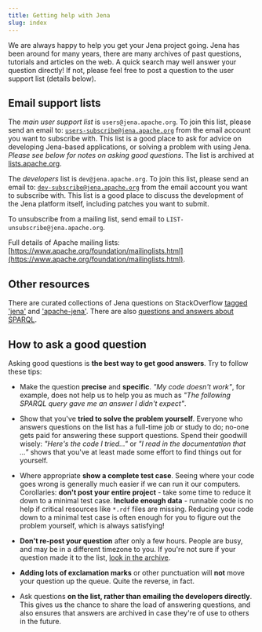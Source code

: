 ```yaml
---
title: Getting help with Jena
slug: index
---
```


We are always happy to help you get your Jena project going. Jena has been around
for many years, there are many archives of past questions, tutorials and articles
on the web. A quick search may well answer your question directly! If not, please
feel free to post a question to the user support list (details below).

## Email support lists

The *main user support list* is `users@jena.apache.org`. To join this
list, please send an email to: <a href="mailto:users-subscribe@jena.apache.org">
`users-subscribe@jena.apache.org`</a> from the email account you want
to subscribe with. This list is a good place to ask for advice on developing Jena-based
applications, or solving  a problem with using Jena. *Please see below for notes
on asking good questions*. The list is archived at
[lists.apache.org](https://lists.apache.org/list.html?users@jena.apache.org).

The *developers* list is `dev@jena.apache.org`. To join this
list, please send an email to: <a href="mailto:dev-subscribe@jena.apache.org">
`dev-subscribe@jena.apache.org`</a> from the email account you want
to subscribe with. This list is a good place to discuss the development of the Jena
platform itself, including patches you want to submit.

To unsubscribe from a mailing list, send email to `LIST-unsubscribe@jena.apache.org`.

Full details of Apache mailing lists: [https://www.apache.org/foundation/mailinglists.html](https://www.apache.org/foundation/mailinglists.html).

## Other resources

There are curated collections of Jena questions on StackOverflow 
[tagged 'jena'](https://stackoverflow.com/questions/tagged/jena) and 
['apache-jena'](https://stackoverflow.com/questions/tagged/apache-jena).
There are also [questions and answers about SPARQL](https://stackoverflow.com/questions/tagged/sparql).

## How to ask a good question

Asking good questions is **the best way to get good answers**. Try to follow these tips:

  - Make the question **precise** and **specific**. *"My code doesn't work"*, for example, does not help us to help you
  as much as *"The following SPARQL query gave me an answer I didn't expect"*.

  - Show that you've **tried to solve the problem yourself**. Everyone who answers questions on the list
  has a full-time job or study to do; no-one gets paid for answering these support questions. Spend
  their goodwill wisely: *"Here's the code I tried..."* or *"I read in the documentation that ..."* shows that
  you've at least made some effort to find things out for yourself.

  - Where appropriate **show a complete test case**. Seeing where your code goes wrong is generally
  much easier if we can run it our computers. Corollaries: **don't post your entire project** - take some
  time to reduce it down to a minimal test case. **Include enough data** - runnable code is no help if
  critical resources like `*.rdf` files are missing. Reducing your code down to a minimal test case
  is often enough for you to figure out the problem yourself, which is always satisfying!

  - **Don't re-post your question** after only a few hours. People are busy, and may be in a different timezone
  to you. If you're not sure if your question made it to the list, [look in the archive](https://lists.apache.org/list.html?users@jena.apache.org).

  - **Adding lots of exclamation marks** or other punctuation will **not** move your question up the queue. Quite the
  reverse, in fact.

  - Ask questions **on the list, rather than emailing the developers directly**. This gives us the chance to share the
  load of answering questions, and also ensures that answers are archived in case they're of use to others in the future.
